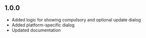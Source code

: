 ## 1.0.0

- Added logic for showing compulsory and optional update dialog
- Added platform-specific dialog
- Updated documentation
